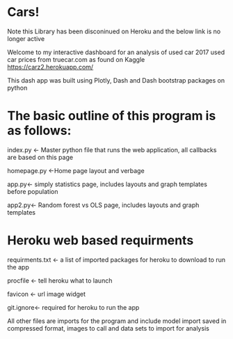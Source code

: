 # Cars!
Note this Library has been disconinued on Heroku and the below link is no longer active

Welcome to my interactive dashboard for an analysis of used car 2017 used car prices from truecar.com as found on Kaggle
https://carz2.herokuapp.com/

This dash app was built using Plotly, Dash and Dash bootstrap packages on python

# The basic outline of this program is as follows:

index.py <- Master python file that runs the web application, all callbacks are based on this page 

homepage.py <-Home page layout and verbage

app.py<- simply statistics page, includes layouts and graph templates before population

app2.py<- Random forest vs OLS page, includes layouts and graph templates

# Heroku web based requirments
requirments.txt <- a list of imported packages for heroku to download to run the app

procfile <- tell heroku what to launch

favicon <- url image widget 

git.ignore<- required for heroku to run the app

All other files are imports for the program and include model import saved in compressed format, images to call and data sets to import for analysis 

